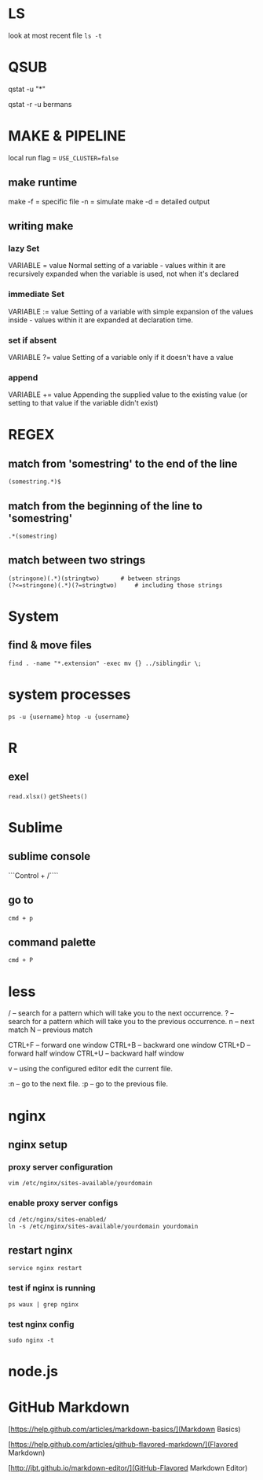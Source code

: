 # LS

look at most recent file ```ls -t```

<!------------------------------------------------------------------------------------------------------------------------>

# QSUB

qstat -u "*"

qstat -r -u bermans

<!------------------------------------------------------------------------------------------------------------------------>

# MAKE & PIPELINE

local run flag = ```USE_CLUSTER=false```

## make runtime
make -f = specific file
	 -n = simulate make
	 -d = detailed output

## writing make

### lazy Set

VARIABLE = value
Normal setting of a variable - values within it are recursively expanded when the variable is used, not when it's declared

### immediate Set

VARIABLE := value
Setting of a variable with simple expansion of the values inside - values within it are expanded at declaration time.

### set if absent

VARIABLE ?= value
Setting of a variable only if it doesn't have a value

### append

VARIABLE += value
Appending the supplied value to the existing value (or setting to that value if the variable didn't exist)

<!------------------------------------------------------------------------------------------------------------------------>

# REGEX

## match from 'somestring' to the end of the line

```(somestring.*)$```


## match from the beginning of the line to 'somestring'

```.*(somestring)```


## match between two strings

```
(stringone)(.*)(stringtwo)		# between strings
(?<=stringone)(.*)(?=stringtwo)		# including those strings
```

<!------------------------------------------------------------------------------------------------------------------------>

# System

## find & move files

```find . -name "*.extension" -exec mv {} ../siblingdir \;```

# system processes

```ps -u {username}```
```htop -u {username}```


<!------------------------------------------------------------------------------------------------------------------------>

# R

## exel

```read.xlsx()```
```getSheets()```

<!------------------------------------------------------------------------------------------------------------------------>

# Sublime

## sublime console

```Control + /````

## go to

```cmd + p```

## command palette

```cmd + P```

<!------------------------------------------------------------------------------------------------------------------------>

# less

/ – search for a pattern which will take you to the next occurrence.
? – search for a pattern which will take you to the previous occurrence.
n – next match
N – previous match

CTRL+F – forward one window
CTRL+B – backward one window
CTRL+D – forward half window
CTRL+U – backward half window

v – using the configured editor edit the current file.

:n – go to the next file.
:p – go to the previous file.

<!------------------------------------------------------------------------------------------------------------------------>

# nginx

## nginx setup

### proxy server configuration

```vim /etc/nginx/sites-available/yourdomain```

### enable proxy server configs

```
cd /etc/nginx/sites-enabled/ 
ln -s /etc/nginx/sites-available/yourdomain yourdomain
```

## restart nginx

```service nginx restart```

### test if nginx is running

```ps waux | grep nginx```

### test nginx config

```sudo nginx -t```

<!------------------------------------------------------------------------------------------------------------------------>

# node.js



<!------------------------------------------------------------------------------------------------------------------------>

# GitHub Markdown

[https://help.github.com/articles/markdown-basics/](Markdown Basics)

[https://help.github.com/articles/github-flavored-markdown/](Flavored Markdown)

[http://jbt.github.io/markdown-editor/](GitHub-Flavored Markdown Editor)